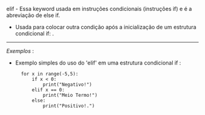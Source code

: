 elif -  Essa keyword usada em instruções condicionais (instruções if) e é a abreviação de else if.


- Usada para colocar outra condição após a inicialização de um estrutura condicional if: .


---

*Exemplos* :


- Exemplo simples do uso do 'elif' em uma estrutura condicional if :


		for x in range(-5,5):
			if x < 0:
				print("Negativo!")
			elif x == 0:
				print("Meio Termo!")
			else:
				print("Positivo!.")
